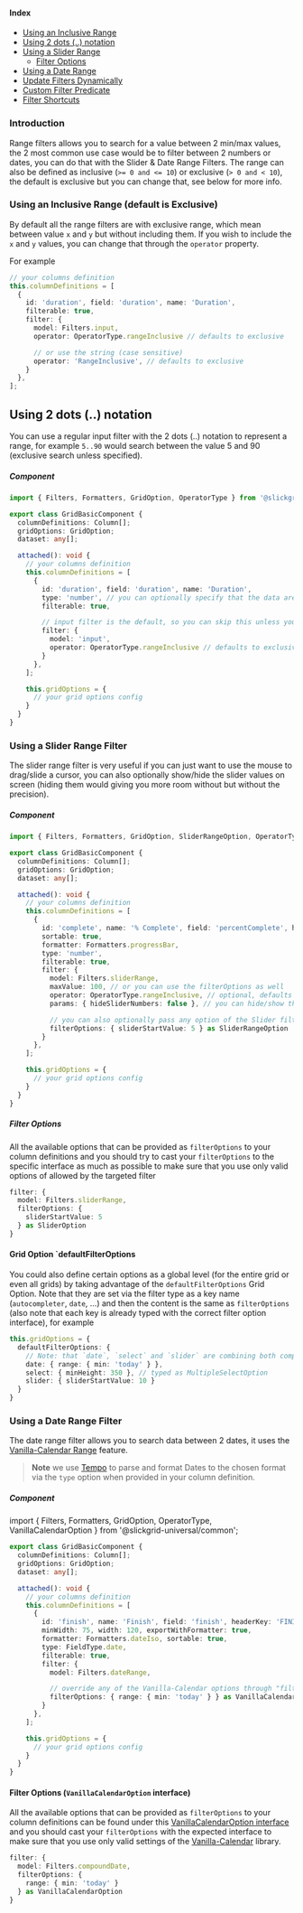#### Index
- [Using an Inclusive Range](#using-an-inclusive-range-default-is-exclusive)
- [Using 2 dots (..) notation](#using-2-dots--notation)
- [Using a Slider Range](#using-a-slider-range-filter)
  - [Filter Options](#filter-options)
- [Using a Date Range](#using-a-date-range-filter)
- [Update Filters Dynamically](input-filter.md#update-filters-dynamically)
- [Custom Filter Predicate](input-filter.md#custom-filter-predicate)
- [Filter Shortcuts](input-filter.md#filter-shortcuts)

### Introduction
Range filters allows you to search for a value between 2 min/max values, the 2 most common use case would be to filter between 2 numbers or dates, you can do that with the Slider & Date Range Filters. The range can also be defined as inclusive (`>= 0 and <= 10`) or exclusive (`> 0 and < 10`), the default is exclusive but you can change that, see below for more info.

### Using an Inclusive Range (default is Exclusive)
By default all the range filters are with exclusive range, which mean between value `x` and `y` but without including them. If you wish to include the `x` and `y` values, you can change that through the `operator` property.

For example
```ts
// your columns definition
this.columnDefinitions = [
  {
    id: 'duration', field: 'duration', name: 'Duration',
    filterable: true,
    filter: {
      model: Filters.input,
      operator: OperatorType.rangeInclusive // defaults to exclusive

      // or use the string (case sensitive)
      operator: 'RangeInclusive', // defaults to exclusive
    }
  },
];
```

## Using 2 dots (..) notation
You can use a regular input filter with the 2 dots (..) notation to represent a range, for example `5..90` would search between the value 5 and 90 (exclusive search unless specified).

##### Component
```ts
import { Filters, Formatters, GridOption, OperatorType } from '@slickgrid-universal/common';

export class GridBasicComponent {
  columnDefinitions: Column[];
  gridOptions: GridOption;
  dataset: any[];

  attached(): void {
    // your columns definition
    this.columnDefinitions = [
      {
        id: 'duration', field: 'duration', name: 'Duration',
        type: 'number', // you can optionally specify that the data are numbers
        filterable: true,

        // input filter is the default, so you can skip this unless you want to specify the `operator`
        filter: {
          model: 'input',
          operator: OperatorType.rangeInclusive // defaults to exclusive
        }
      },
    ];

    this.gridOptions = {
      // your grid options config
    }
  }
}
```

### Using a Slider Range Filter
The slider range filter is very useful if you can just want to use the mouse to drag/slide a cursor, you can also optionally show/hide the slider values on screen (hiding them would giving you more room without but without the precision).

##### Component
```ts
import { Filters, Formatters, GridOption, SliderRangeOption, OperatorType } from '@slickgrid-universal/commomn';

export class GridBasicComponent {
  columnDefinitions: Column[];
  gridOptions: GridOption;
  dataset: any[];

  attached(): void {
    // your columns definition
    this.columnDefinitions = [
      {
        id: 'complete', name: '% Complete', field: 'percentComplete', headerKey: 'PERCENT_COMPLETE', minWidth: 120,
        sortable: true,
        formatter: Formatters.progressBar,
        type: 'number',
        filterable: true,
        filter: {
          model: Filters.sliderRange,
          maxValue: 100, // or you can use the filterOptions as well
          operator: OperatorType.rangeInclusive, // optional, defaults to exclusive
          params: { hideSliderNumbers: false }, // you can hide/show the slider numbers on both side

          // you can also optionally pass any option of the Slider filter
          filterOptions: { sliderStartValue: 5 } as SliderRangeOption
        }
      },
    ];

    this.gridOptions = {
      // your grid options config
    }
  }
}
```

##### Filter Options
All the available options that can be provided as `filterOptions` to your column definitions and you should try to cast your `filterOptions` to the specific interface as much as possible to make sure that you use only valid options of allowed by the targeted filter

```ts
filter: {
  model: Filters.sliderRange,
  filterOptions: {
    sliderStartValue: 5
  } as SliderOption
}
```

#### Grid Option `defaultFilterOptions
You could also define certain options as a global level (for the entire grid or even all grids) by taking advantage of the `defaultFilterOptions` Grid Option. Note that they are set via the filter type as a key name (`autocompleter`, `date`, ...) and then the content is the same as `filterOptions` (also note that each key is already typed with the correct filter option interface), for example

```ts
this.gridOptions = {
  defaultFilterOptions: {
    // Note: that `date`, `select` and `slider` are combining both compound & range filters together
    date: { range: { min: 'today' } },
    select: { minHeight: 350 }, // typed as MultipleSelectOption
    slider: { sliderStartValue: 10 }
  }
}
```

### Using a Date Range Filter
The date range filter allows you to search data between 2 dates, it uses the [Vanilla-Calendar Range](https://vanilla-calendar.pro/) feature.

> **Note** we use [Tempo](https://tempo.formkit.com/) to parse and format Dates to the chosen format via the `type` option when provided in your column definition.

##### Component
import { Filters, Formatters, GridOption, OperatorType, VanillaCalendarOption } from '@slickgrid-universal/common';

```typescript
export class GridBasicComponent {
  columnDefinitions: Column[];
  gridOptions: GridOption;
  dataset: any[];

  attached(): void {
    // your columns definition
    this.columnDefinitions = [
      {
        id: 'finish', name: 'Finish', field: 'finish', headerKey: 'FINISH',
        minWidth: 75, width: 120, exportWithFormatter: true,
        formatter: Formatters.dateIso, sortable: true,
        type: FieldType.date,
        filterable: true,
        filter: {
          model: Filters.dateRange,

          // override any of the Vanilla-Calendar options through "filterOptions"
          filterOptions: { range: { min: 'today' } } as VanillaCalendarOption
        }
      },
    ];

    this.gridOptions = {
      // your grid options config
    }
  }
}
```

#### Filter Options (`VanillaCalendarOption` interface)
All the available options that can be provided as `filterOptions` to your column definitions can be found under this [VanillaCalendarOption interface](https://github.com/ghiscoding/slickgrid-universal/blob/master/packages/common/src/interfaces/vanillaCalendarOption.interface.ts) and you should cast your `filterOptions` with the expected interface to make sure that you use only valid settings of the [Vanilla-Calendar](https://vanilla-calendar.pro/docs/reference/additionally/settings) library.

```ts
filter: {
  model: Filters.compoundDate,
  filterOptions: {
    range: { min: 'today' }
  } as VanillaCalendarOption
}
```

